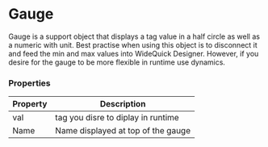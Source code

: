 Gauge
====
Gauge is a support object that displays a tag value in a half circle as well as a numeric with unit. Best practise when using this object is to disconnect it and feed the min and max values into WideQuick Designer. However, if you desire for the gauge to be more flexible in runtime use dynamics.

### Properties 
| Property | Description                        |
| -------- | ---------------------------------- |
| val      | tag you disre to diplay in runtime |
| Name     | Name displayed at top of the gauge |